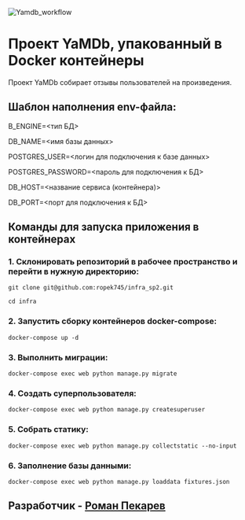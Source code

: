 ![Yamdb_workflow](https://github.com/ropek745/yamdb_final/actions/workflows/yamdb_workflow.yml/badge.svg)

Проект YaMDb, упакованный в Docker контейнеры
========================================================
Проект YaMDb собирает отзывы пользователей на произведения.
## Шаблон наполнения env-файла:
B_ENGINE=<тип БД>

DB_NAME=<имя базы данных>

POSTGRES_USER=<логин для подключения к базе данных>

POSTGRES_PASSWORD=<пароль для подключения к БД>

DB_HOST=<название сервиса (контейнера)>

DB_PORT=<порт для подключения к БД>
## Команды для запуска приложения в контейнерах ##
### 1. Склонировать репозиторий в рабочее пространство и перейти в нужную директорию: ###
```
git clone git@github.com:ropek745/infra_sp2.git
```
```
cd infra
```
### 2. Запустить сборку контейнеров docker-compose: ###
```
docker-compose up -d
```
### 3. Выполнить миграции: ###
```
docker-compose exec web python manage.py migrate
```
### 4. Создать суперпользователя: ###
```
docker-compose exec web python manage.py createsuperuser
```
### 5. Собрать статику: ###
```
docker-compose exec web python manage.py collectstatic --no-input
```
### 6. Заполнение базы данными: ###
```
docker-compose exec web python manage.py loaddata fixtures.json 
```

## Разработчик - [Роман Пекарев](https://github.com/ropek745) ##
